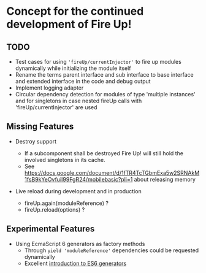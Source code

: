 # Concept for the continued development of Fire Up!

## TODO

- Test cases for using `'fireUp/currentInjector'` to fire up modules dynamically while initializing the module itself
- Rename the terms parent interface and sub interface to base interface and extended interface in the code and debug output
- Implement logging adapter
- Circular dependency detection for modules of type 'multiple instances' and for singletons in case nested fireUp calls with 'fireUp/currentInjector' are used

## Missing Features

- Destroy support
  - If a subcomponent shall be destroyed Fire Up! will still hold the involved singletons in its cache.
  - See https://docs.google.com/document/d/1fTR4TcTGbmExa5w2SRNAkM1fsB9kYeOvfuiI99FgR24/mobilebasic?pli=1 about releasing memory

- Live reload during development and in production
  - fireUp.again(moduleReference) ?
  - fireUp.reload(options) ?

## Experimental Features

- Using EcmaScript 6 generators as factory methods
  - Through `yield 'moduleReference'` dependencies could be requested dynamically
  - Excellent [introduction to ES6 generators](https://www.youtube.com/watch?v=OYdP1tQ9Rnw)
